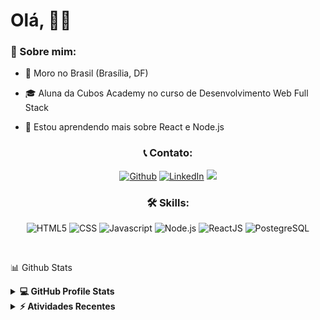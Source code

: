 <h1> Olá, 👋😄</h1>

<h3>📖 Sobre mim:</h3>

- 🏡 Moro no Brasil (Brasília, DF)

- 🎓 Aluna da Cubos Academy no curso de Desenvolvimento Web Full Stack

- 🌱 Estou aprendendo mais sobre React e Node.js


<h3 align="center">📞 Contato:</h3>
<p align="center">
  <a href="https://github.com/mahbuq" target="_blank"><img alt="Github" src="https://img.shields.io/badge/GitHub-%2312100E.svg?&style=for-the-badge&logo=Github&logoColor=white" /></a>
  <a href="https://www.linkedin.com/in/mayara-c/" target="_blank"><img alt="LinkedIn" src="https://img.shields.io/badge/linkedin-%230077B5.svg?&style=for-the-badge&logo=linkedin&logoColor=white" /></a>
  <a href="mailto:mahbuquerque@gmail.com"><img src="https://img.shields.io/badge/Gmail-D14836?style=for-the-badge&logo=gmail&logoColor=white" /></a>
</p>

<h3 align="center">🛠️ Skills:</h3>
<p align="center">
  <img alt="HTML5" src="https://img.shields.io/badge/HTML5-E34F26?style=for-the-badge&logo=html5&logoColor=white" />
  <img alt="CSS" src="https://img.shields.io/badge/CSS3-1572B6?style=for-the-badge&logo=css3&logoColor=white" />
  <img alt="Javascript" src="https://img.shields.io/badge/JavaScript-323330?style=for-the-badge&logo=javascript&logoColor=F7DF1E" />
  <img alt="Node.js" src="https://img.shields.io/badge/Node.js-339933?style=for-the-badge&logo=nodedotjs&logoColor=white" />
  <img alt="ReactJS" src="https://img.shields.io/badge/React-20232A?style=for-the-badge&logo=react&logoColor=61DAFB" />
  <img alt="PostegreSQL" src="https://img.shields.io/badge/PostgreSQL-316192?style=for-the-badge&logo=postgresql&logoColor=white" />
</p>

<br />

📊 Github Stats

<details> 
  <summary><b>💻 GitHub Profile Stats</b></summary>
  <br/>
  <p align= "center">
  <img height= "150" src="https://github-readme-stats.vercel.app/api?username=mahbuq&theme=react&show_icons=true&include_all_commits=true" />
  <img height= "150" src="https://github-readme-stats.vercel.app/api/top-langs/?username=mahbuq&theme=react&layout=compact" />
</p>
</details>

<details>
  <summary><b>⚡ Atividades Recentes</b></summary>
  <br/>
   <a href="https://github.com/mahbuq"><img alt="Mayara's Activity Graph" src="https://activity-graph.herokuapp.com/graph?username=mahbuq&custom_title=Mayara%20Carvalho's%20Contribution%20Graph&theme=react-dark" /></a>
  <br/>

</details>
